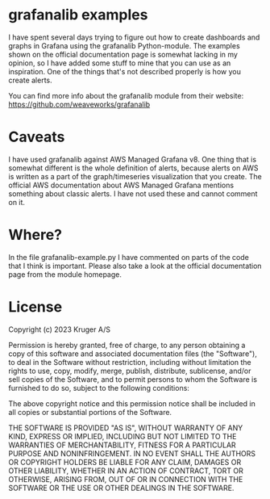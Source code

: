 # grafanalib examples
I have spent several days trying to figure out how to create dashboards and graphs in Grafana using the grafanalib Python-module. The examples shown on the official documentation page is somewhat lacking in my opinion, so I have added some stuff to mine that you can use as an inspiration. One of the things that's not described properly is how you create alerts.

You can find more info about the grafanalib module from their website: https://github.com/weaveworks/grafanalib

# Caveats
I have used grafanalib against AWS Managed Grafana v8. One thing that is somewhat different is the whole definition of alerts, because alerts on AWS is written as a part of the graph/timeseries visualization that you create. The official AWS documentation about AWS Managed Grafana mentions something about classic alerts. I have not used these and cannot comment on it.  

# Where?
In the file grafanalib-example.py I have commented on parts of the code that I think is important. Please also take a look at the official documentation page from the module homepage.

# License
Copyright (c) 2023 Kruger A/S

Permission is hereby granted, free of charge, to any person obtaining a copy
of this software and associated documentation files (the "Software"), to deal
in the Software without restriction, including without limitation the rights
to use, copy, modify, merge, publish, distribute, sublicense, and/or sell
copies of the Software, and to permit persons to whom the Software is
furnished to do so, subject to the following conditions:

The above copyright notice and this permission notice shall be included in all
copies or substantial portions of the Software.

THE SOFTWARE IS PROVIDED "AS IS", WITHOUT WARRANTY OF ANY KIND, EXPRESS OR
IMPLIED, INCLUDING BUT NOT LIMITED TO THE WARRANTIES OF MERCHANTABILITY,
FITNESS FOR A PARTICULAR PURPOSE AND NONINFRINGEMENT. IN NO EVENT SHALL THE
AUTHORS OR COPYRIGHT HOLDERS BE LIABLE FOR ANY CLAIM, DAMAGES OR OTHER
LIABILITY, WHETHER IN AN ACTION OF CONTRACT, TORT OR OTHERWISE, ARISING FROM,
OUT OF OR IN CONNECTION WITH THE SOFTWARE OR THE USE OR OTHER DEALINGS IN THE
SOFTWARE.

